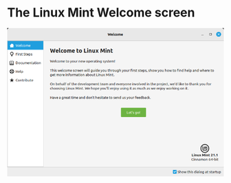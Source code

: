 # The Linux Mint Welcome screen

![Screenshot of Mint 19.3](/screencaptures/welcome_screen_mint_21_1.png?raw=true)
